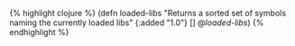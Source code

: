 {% highlight clojure %}
(defn loaded-libs
  "Returns a sorted set of symbols naming the currently loaded libs"
  {:added "1.0"}
  [] @*loaded-libs*)
{% endhighlight %}
